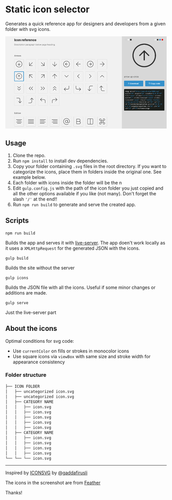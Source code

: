 # Static icon selector
Generates a quick reference app for designers and developers from a given folder with svg icons.

![Screenshot](screenshot.png?raw=true)

## Usage

1. Clone the repo.
2. Run `npm install` to install dev dependencies.
3. Copy your folder containing `.svg` files in the root directory. If you want to categorize the icons, place them in folders inside the original one. See example below. 
4. Each folder with icons inside the folder will be the n
5. Edit `gulp.config.js` with the path of the icon folder you just copied and all the other options available if you like (not many). Don't forget the slash `'/'` at the end!!
6. Run `npm run build` to generate and serve the created app.


## Scripts

```
npm run build
```

Builds the app and serves it with [live-server](https://github.com/tapio/live-server). The app doen't work locally as it uses a `XMLHttpRequest` for the generated JSON with the icons.

````
gulp build
````

Builds the site without the server

```
gulp icons
```

Builds the JSON file with all the icons. Useful if some minor changes or additions are made.

```
gulp serve
```

Just the live-server part

## About the icons

Optimal conditions for svg code:

* Use `currentColor` on fills or strokes in monocolor icons
* Use square icons via `viewBox` with same size and stroke width for appearance consistency

### Folder structure

```
├── ICON FOLDER
│   ├── uncategorized icon.svg
│   ├── uncategorized icon.svg
│   ├── CATEGORY NAME
│   │   ├── icon.svg
│   │   ├── icon.svg
│   │   ├── icon.svg
│   │   ├── icon.svg
│   │   ├── icon.svg
│   ├── CATEGORY NAME
│   │   ├── icon.svg
│   │   ├── icon.svg
│   │   ├── icon.svg
│   │   ├── icon.svg
└── └── └── icon.svg
```



----

Inspired by [ICONSVG](https://iconsvg.xyz/) by [@gaddafirusli](https://www.twitter.com/gaddafirusli)

The icons in the screenshot are from [Feather](https://feathericons.com/)

Thanks!
